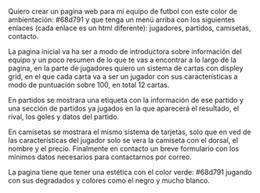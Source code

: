 Quiero crear un pagina web para mi equipo de futbol con este color de ambientación: #68d791 y que tenga un menú arriba con los siguientes enlaces (cada enlace es un html diferente): jugadores, partidos, camisetas, contacto. 

La pagina inicial va ha ser a modo de introductora sobre información del equipo y un poco resumen de lo que te vas a encontrar a lo largo de la pagina, en la parte de jugadores quiero un sistema de cartas con displey grid, en el que cada carta va a ser un jugador con sus características a modo de puntuación sobre 100, en total 12 cartas. 

En partidos se mostrara una etiqueta con la información de ese partido y una sección de partidos ya jugados en la que aparecerá el resultado, el rival, los goles y datos del partido. 

En camisetas se mostrara el mismo sistema de tarjetas, solo que en ved de las características del jugador solo se vera la camiseta con el dorsal, el nombre y el precio. 
Finalmente en contacto un breve formulario con los mínimos datos necesarios para contactarnos por correo. 

La pagina tiene que tener una estética con el color verde: #68d791 jugando con sus degradados y colores como el negro y mucho blanco.